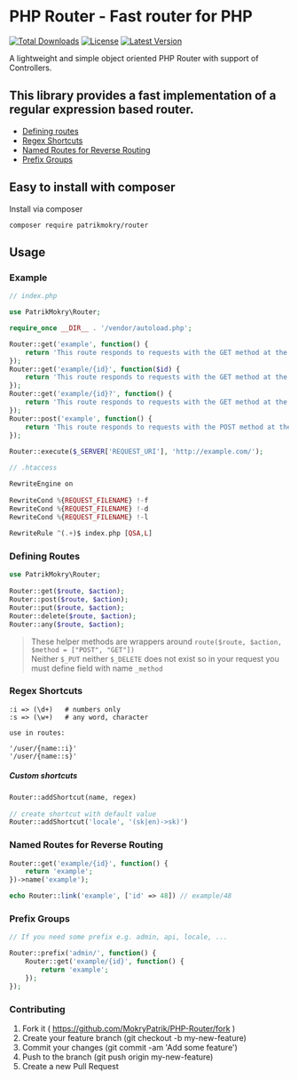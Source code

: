 
# PHP Router - Fast router for PHP  
[![Total Downloads](https://poser.pugx.org/patrikmokry/router/downloads)](https://packagist.org/packages/patrikmokry/router) [![License](https://poser.pugx.org/patrikmokry/router/license)](https://packagist.org/packages/patrikmokry/router) [![Latest Version](https://poser.pugx.org/patrikmokry/router/v/unstable)](https://packagist.org/packages/patrikmokry/router)

A lightweight and simple object oriented PHP Router with support of Controllers.
  
## This library provides a fast implementation of a regular expression based router.  
  
 * [Defining routes](#defining-routes)  
 * [Regex Shortcuts](#regex-shortcuts)  
 * [Named Routes for Reverse Routing ](#named-routes-for-reverse-routing)  
 * [Prefix Groups](#prefix-groups) 
  
## Easy to install with composer  

Install via composer  

```  
composer require patrikmokry/router  
```  
  
Usage  
-----  
### Example  
  
~~~PHP
// index.php

use PatrikMokry\Router;  

require_once __DIR__ . '/vendor/autoload.php';  

Router::get('example', function() {  
    return 'This route responds to requests with the GET method at the path /example';  
});  
Router::get('example/{id}', function($id) {  
    return 'This route responds to requests with the GET method at the path /example/<anything>';  
});  
Router::get('example/{id}?', function() {  
    return 'This route responds to requests with the GET method at the path /example/[optional]';  
});  
Router::post('example', function() {  
    return 'This route responds to requests with the POST method at the path /example';  
});  
  
Router::execute($_SERVER['REQUEST_URI'], 'http://example.com/');  
~~~  
~~~PHP
// .htaccess

RewriteEngine on  
  
RewriteCond %{REQUEST_FILENAME} !-f  
RewriteCond %{REQUEST_FILENAME} !-d  
RewriteCond %{REQUEST_FILENAME} !-l  
  
RewriteRule ^(.+)$ index.php [QSA,L]
~~~
  
### Defining Routes  
  
~~~PHP  
use PatrikMokry\Router;  
  
Router::get($route, $action);  
Router::post($route, $action);  
Router::put($route, $action);  
Router::delete($route, $action);  
Router::any($route, $action);  
~~~  
  
 > These helper methods are wrappers around `route($route, $action, $method = ["POST", "GET"])`  
 > Neither `$_PUT` neither `$_DELETE` does not exist so in your request you must define field with name `_method`

### Regex Shortcuts  
  
```  
:i => (\d+)   # numbers only  
:s => (\w+)   # any word, character  
  
use in routes:  
  
'/user/{name::i}'  
'/user/{name::s}'  
```  
  
##### Custom shortcuts  
  
~~~PHP  
Router::addShortcut(name, regex)  
  
// create shortcut with default value
Router::addShortcut('locale', '(sk|en)->sk)')  
~~~  
  
  
### Named Routes for Reverse Routing 
  
~~~PHP  
Router::get('example/{id}', function() {
	return 'example';
})->name('example');

echo Router::link('example', ['id' => 48]) // example/48
~~~  
  
### Prefix Groups  
  
~~~PHP 
// If you need some prefix e.g. admin, api, locale, ...

Router::prefix('admin/', function() {
	Router::get('example/{id}', function() {
		return 'example';
	});
});
~~~  


### Contributing

1. Fork it ( https://github.com/MokryPatrik/PHP-Router/fork )
2. Create your feature branch (git checkout -b my-new-feature)
3. Commit your changes (git commit -am 'Add some feature')
4. Push to the branch (git push origin my-new-feature)
5. Create a new Pull Request
